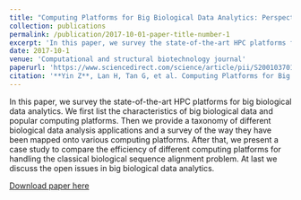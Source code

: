 ```yaml
---
title: "Computing Platforms for Big Biological Data Analytics: Perspectives and Challenges"
collection: publications
permalink: /publication/2017-10-01-paper-title-number-1
excerpt: 'In this paper, we survey the state-of-the-art HPC platforms for big biological data analytics.'
date: 2017-10-1
venue: 'Computational and structural biotechnology journal'
paperurl: 'https://www.sciencedirect.com/science/article/pii/S2001037017300351?via%3Dihub'
citation: '**Yin Z**, Lan H, Tan G, et al. Computing Platforms for Big Biological Data Analytics: Perspectives and Challenges[J]. Computational and structural biotechnology journal, 2017: 403-411.'
---
```

In this paper, we survey the state-of-the-art HPC platforms for big biological data analytics. We first list the characteristics of big biological data and popular computing platforms. Then we provide a taxonomy of different biological data analysis applications and a survey of the way they have been mapped onto various computing platforms. After that, we present a case study to compare the efficiency of different computing platforms for handling the classical biological sequence alignment problem. At last we discuss the open issues in big biological data analytics.

[Download paper here](https://www.sciencedirect.com/science/article/pii/S2001037017300351?via%3Dihub)

